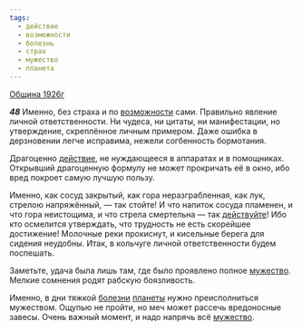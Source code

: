 ```yaml
---
tags:
  - действие
  - возможности
  - болезнь
  - страх
  - мужество
  - планета
---
```


[Община 1926г](https://127.0.0.1:4002/agni/1926)

___48___
Именно, без страха и по [возможности](../../../tags/#возможности) сами. Правильно явление личной ответственности. Ни чудеса, ни цитаты, ни манифестации, но утверждение, скреплённое личным примером. Даже ошибка в дерзновении легче исправима, нежели согбенность бормотания.   

Драгоценно [действие](../../../tags/#действие), не нуждающееся в аппаратах и в помощниках. Открывший драгоценную формулу не может прокричать её в окно, ибо вред покроет самую лучшую пользу.   

Именно, как сосуд закрытый, как гора неразграбленная, как лук, стрелою напряжённый, — так стойте! И что напиток сосуда пламенен, и что гора неистощима, и что стрела смертельна — так [действуйте](../../../tags/#действие)! Ибо кто осмелится утверждать, что трудность не есть скорейшее достижение! Молочные реки прокиснут, и кисельные берега для сидения неудобны. Итак, в кольчуге личной ответственности будем поспешать.   

Заметьте, удача была лишь там, где было проявлено полное [мужество](../../../tags/#мужество). Мелкие сомнения родят рабскую боязливость.   

Именно, в дни тяжкой [болезни](../../../tags/#болезнь) [планеты](../../../tags/#планета) нужно преисполниться мужеством. Ощупью не пройти, но меч может рассечь вредоносные завесы. Очень важный момент, и надо напрячь всё [мужество](../../../tags/#мужество).   

